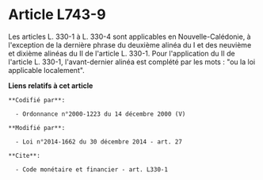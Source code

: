 # Article L743-9

Les articles L. 330-1 à L. 330-4 sont applicables en Nouvelle-Calédonie, à l'exception de la dernière phrase du deuxième
alinéa du I et des neuvième et dixième alinéas du II de l'article L. 330-1. Pour l'application du II de l'article L. 330-1,
l'avant-dernier alinéa est complété par les mots : "ou la loi applicable localement".

**Liens relatifs à cet article**

	**Codifié par**:

	  - Ordonnance n°2000-1223 du 14 décembre 2000 (V)

	**Modifié par**:

	  - Loi n°2014-1662 du 30 décembre 2014 - art. 27

	**Cite**:

	  - Code monétaire et financier - art. L330-1
